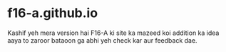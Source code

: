 # f16-a.github.io
Kashif yeh mera version hai F16-A ki site ka mazeed koi addition ka idea aaya to zaroor bataoon ga abhi yeh check kar aur feedback dae.
